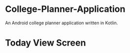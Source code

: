 # College-Planner-Application
An Android college planner application written in Kotlin.

# Today View Screen

